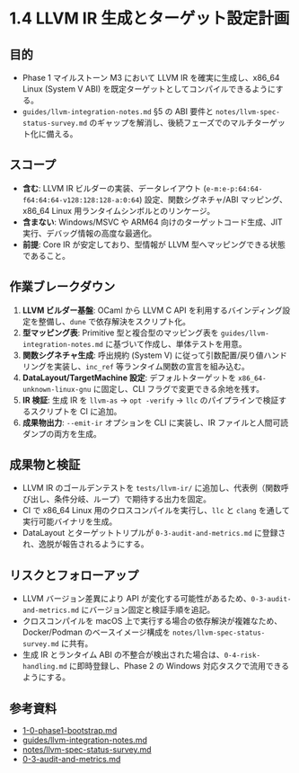 # 1.4 LLVM IR 生成とターゲット設定計画

## 目的
- Phase 1 マイルストーン M3 において LLVM IR を確実に生成し、x86_64 Linux (System V ABI) を既定ターゲットとしてコンパイルできるようにする。
- `guides/llvm-integration-notes.md` §5 の ABI 要件と `notes/llvm-spec-status-survey.md` のギャップを解消し、後続フェーズでのマルチターゲット化に備える。

## スコープ
- **含む**: LLVM IR ビルダーの実装、データレイアウト (`e-m:e-p:64:64-f64:64:64-v128:128:128-a:0:64`) 設定、関数シグネチャ/ABI マッピング、x86_64 Linux 用ランタイムシンボルとのリンケージ。
- **含まない**: Windows/MSVC や ARM64 向けのターゲットコード生成、JIT 実行、デバッグ情報の高度な最適化。
- **前提**: Core IR が安定しており、型情報が LLVM 型へマッピングできる状態であること。

## 作業ブレークダウン
1. **LLVM ビルダー基盤**: OCaml から LLVM C API を利用するバインディング設定を整備し、`dune` で依存解決をスクリプト化。
2. **型マッピング表**: Primitive 型と複合型のマッピング表を `guides/llvm-integration-notes.md` に基づいて作成し、単体テストを用意。
3. **関数シグネチャ生成**: 呼出規約 (System V) に従って引数配置/戻り値ハンドリングを実装し、`inc_ref` 等ランタイム関数の宣言を組み込む。
4. **DataLayout/TargetMachine 設定**: デフォルトターゲットを `x86_64-unknown-linux-gnu` に固定し、CLI フラグで変更できる余地を残す。
5. **IR 検証**: 生成 IR を `llvm-as` → `opt -verify` → `llc` のパイプラインで検証するスクリプトを CI に追加。
6. **成果物出力**: `--emit-ir` オプションを CLI に実装し、IR ファイルと人間可読ダンプの両方を生成。

## 成果物と検証
- LLVM IR のゴールデンテストを `tests/llvm-ir/` に追加し、代表例（関数呼び出し、条件分岐、ループ）で期待する出力を固定。
- CI で x86_64 Linux 用のクロスコンパイルを実行し、`llc` と `clang` を通して実行可能バイナリを生成。
- DataLayout とターゲットトリプルが `0-3-audit-and-metrics.md` に登録され、逸脱が報告されるようにする。

## リスクとフォローアップ
- LLVM バージョン差異により API が変化する可能性があるため、`0-3-audit-and-metrics.md` にバージョン固定と検証手順を追記。
- クロスコンパイルを macOS 上で実行する場合の依存解決が複雑なため、Docker/Podman のベースイメージ構成を `notes/llvm-spec-status-survey.md` に共有。
- 生成 IR とランタイム ABI の不整合が検出された場合は、`0-4-risk-handling.md` に即時登録し、Phase 2 の Windows 対応タスクで流用できるようにする。

## 参考資料
- [1-0-phase1-bootstrap.md](1-0-phase1-bootstrap.md)
- [guides/llvm-integration-notes.md](../../guides/llvm-integration-notes.md)
- [notes/llvm-spec-status-survey.md](../../notes/llvm-spec-status-survey.md)
- [0-3-audit-and-metrics.md](0-3-audit-and-metrics.md)

